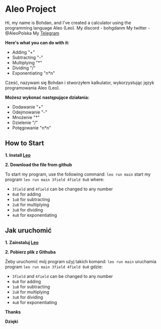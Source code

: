 # Aleo Project

Hi, my name is Bohdan, and I've created a calculator using the programming language Aleo (Leo).
My discord - bohgdanm
My twitter - @AleoPolska
My [Telegram](https://t.me/aleopopolsku)

**Here's what you can do with it:**
- Adding "+"
- Subtracting "-"
- Multiplying "*"
- Dividing "/"
- Exponentiating "n*n"

Cześć, nazywam się Bohdan i stworzyłem kalkulator, wykorzystując język programowania Aleo (Leo).

**Możesz wykonać następujące działania:**
- Dodawanie "+"
- Odejmowanie "-"
- Mnożenie "*"
- Dzielenie "/"
- Potęgowanie "n*n"

## How to Start

**1. Install [Leo](https://developer.aleo.org/leo/installation/)**

**2. Download the file from github**

To start my program, use the following command:
```leo run main``` start my program
```leo run main 3field 4field 0u8``` where:
 - ```3field``` and ```4field``` can be changed to any number
 - ```0u8``` for adding
 - ```1u8``` for subtracting
 - ```2u8``` for multiplying
 - ```3u8``` for dividing
 - ```4u8``` for exponentiating


## Jak uruchomić

**1. Zainstaluj [Leo](https://developer.aleo.org/leo/installation/)**

**2. Pobierz plik z Githuba**

Żeby uruchomić mój program użyj takich komand:
```leo run main``` uruchamia program
```leo run main 3field 4field 0u8``` gdzie:
 - ```3field``` and ```4field``` can be changed to any number
 - ```0u8``` for adding
 - ```1u8``` for subtracting
 - ```2u8``` for multiplying
 - ```3u8``` for dividing
 - ```4u8``` for exponentiating

**Thanks**

**Dzięki**




